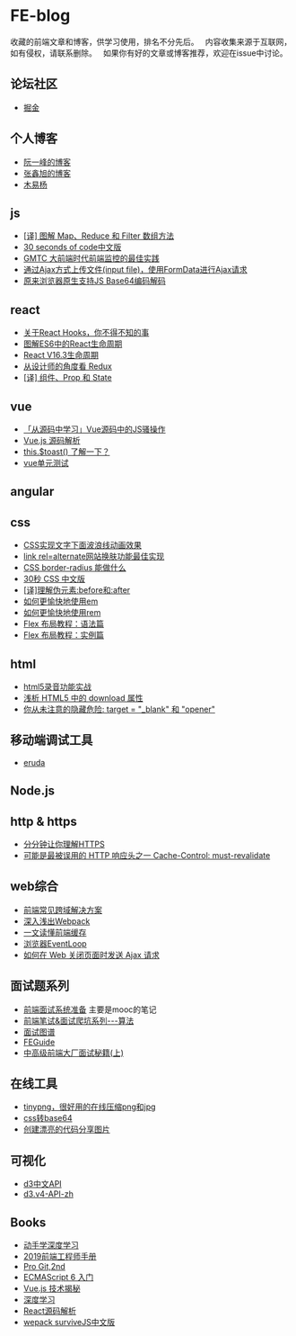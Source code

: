 # FE-blog
收藏的前端文章和博客，供学习使用，排名不分先后。  
内容收集来源于互联网，如有侵权，请联系删除。  
如果你有好的文章或博客推荐，欢迎在issue中讨论。

## 论坛社区
- [掘金](https://juejin.im/)

## 个人博客
- [阮一峰的博客](http://www.ruanyifeng.com/blog/)
- [张鑫旭的博客](https://www.zhangxinxu.com/wordpress/)
- [木易杨](https://github.com/yygmind/blog)


## js
- [[译] 图解 Map、Reduce 和 Filter 数组方法](https://juejin.im/post/5caf030d6fb9a068736d2d7c)
- [30 seconds of code中文版](http://caibaojian.com/30-seconds-of-code.html)
- [GMTC 大前端时代前端监控的最佳实践](https://juejin.im/post/5b35921af265da598f1563cf)
- [通过Ajax方式上传文件(input file)，使用FormData进行Ajax请求](https://www.cnblogs.com/LoveTX/p/7081515.html)
- [原来浏览器原生支持JS Base64编码解码](https://www.zhangxinxu.com/wordpress/?p=7899)

## react
- [关于React Hooks，你不得不知的事](https://juejin.im/post/5c7e2f1951882547021c576f)
- [图解ES6中的React生命周期](https://juejin.im/post/5a062fb551882535cd4a4ce3)
- [React V16.3生命周期](https://segmentfault.com/a/1190000014637616)
- [从设计师的角度看 Redux](https://juejin.im/post/5b45aaa35188251b157b9b1b)
- [[译] 组件、Prop 和 State](https://zhuanlan.zhihu.com/p/41398296)

## vue
- [「从源码中学习」Vue源码中的JS骚操作](https://juejin.im/post/5c73554cf265da2de33f2a32)
- [Vue.js 源码解析](https://github.com/answershuto/learnVue)
- [this.$toast() 了解一下？](https://juejin.im/post/5ca20e426fb9a05e42555d1d)
- [vue单元测试](https://holylovelqq.github.io/vue/VueUnitTest.html)

## angular

## css
- [CSS实现文字下面波浪线动画效果](https://www.zhangxinxu.com/wordpress/2019/04/css-wave-wavy-animation/)
- [link rel=alternate网站换肤功能最佳实现](https://www.zhangxinxu.com/wordpress/2019/02/link-rel-alternate-website-skin/)
- [CSS border-radius 能做什么](https://www.w3cplus.com/css/css-border-radius-can-do-that.html)
- [30秒 CSS 中文版](http://caibaojian.com/30-seconds-of-css/)
- [[译]理解伪元素:before和:after](https://www.jianshu.com/p/cc14b72c870e)
- [如何更愉快地使用em](http://wuyuying.com/blog/archives/css-in-depth-relative-units/)
- [如何更愉快地使用rem](http://wuyuying.com/blog/archives/css-in-depth-stop-thinking-in-px/)
- [Flex 布局教程：语法篇](http://www.ruanyifeng.com/blog/2015/07/flex-grammar.html)
- [Flex 布局教程：实例篇](http://www.ruanyifeng.com/blog/2015/07/flex-examples.html)

## html
- [html5录音功能实战](https://juejin.im/post/5c9826ac5188256d5328b9f6)
- [浅析 HTML5 中的 download 属性](https://zhuanlan.zhihu.com/p/58888918)
- [你从未注意的隐藏危险: target = "_blank" 和 "opener"](https://zhuanlan.zhihu.com/p/53132574)

## 移动端调试工具
- [eruda](https://github.com/liriliri/eruda)

## Node.js

## http & https
- [分分钟让你理解HTTPS](https://juejin.im/post/5ad6ad575188255c272273c4)
- [可能是最被误用的 HTTP 响应头之一 Cache-Control: must-revalidate](https://zhuanlan.zhihu.com/p/60357719)

## web综合
- [前端常见跨域解决方案](https://segmentfault.com/a/1190000011145364)
- [深入浅出Webpack](https://github.com/gwuhaolin/dive-into-webpack)
- [一文读懂前端缓存](https://github.com/easonyq/easonyq.github.io/blob/master/学习记录/others/cache.md)
- [浏览器EventLoop](https://zhuanlan.zhihu.com/p/45111890)
- [如何在 Web 关闭页面时发送 Ajax 请求](https://juejin.im/post/5c7e541b6fb9a049e06415a5)

## 面试题系列
- [前端面试系统准备](https://juejin.im/post/5b596652f265da0f9402b3ef) 主要是mooc的笔记
- [前端笔试&面试爬坑系列---算法](https://juejin.im/post/5b72f0caf265da282809f3b5)
- [面试图谱](https://yuchengkai.cn/docs/zh/frontend/)
- [FEGuide](https://github.com/nanhupatar/FEGuide)
- [中高级前端大厂面试秘籍(上)](https://juejin.im/post/5c64d15d6fb9a049d37f9c20)


## 在线工具
- [tinypng，很好用的在线压缩png和jpg](https://tinypng.com/)
- [css转base64](https://www.css-js.com/tools/base64.html)
- [创建漂亮的代码分享图片](https://dawnlabs.io/carbon)


## 可视化
- [d3中文API](https://d3js.org.cn/)
- [d3.v4-API-zh](https://github.com/tianxuzhang/d3.v4-API-Translation)

## Books
- [动手学深度学习](https://github.com/d2l-ai/d2l-zh)
- [2019前端工程师手册](https://github.com/FrontendMasters/front-end-handbook-2019)
- [Pro Git,2nd](https://git-scm.com/book/zh/v2)
- [ECMAScript 6 入门](http://es6.ruanyifeng.com/)
- [Vue.js 技术揭秘](https://ustbhuangyi.github.io/vue-analysis/)
- [深度学习](https://github.com/exacity/deeplearningbook-chinese)
- [React源码解析](https://react.jokcy.me/)
- [wepack surviveJS中文版](https://lvzhenbang.github.io/webpack-book/)
  
